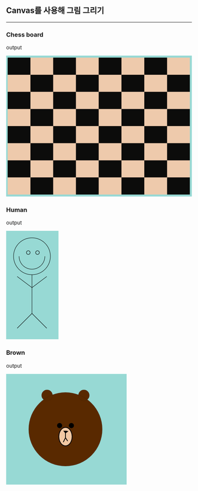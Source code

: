 ## Canvas를 사용해 그림 그리기
---
### Chess board

output

![chess](./chessBoard.png)

### Human

output

![human](./human.png)

### Brown

output

![output](./brown.png)
